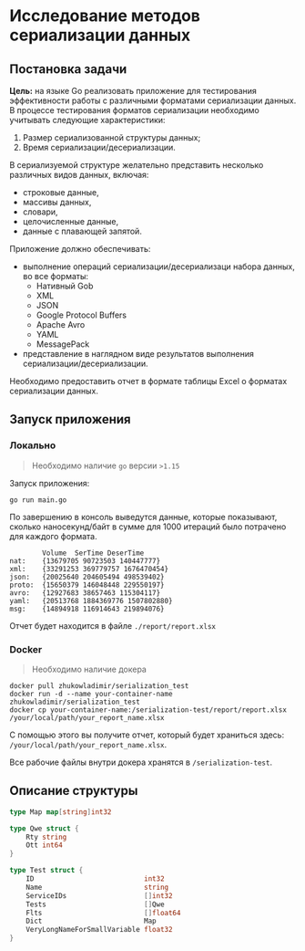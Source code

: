 # Исследование методов сериализации данных

## Постановка задачи

**Цель:** на языке Go реализовать приложение для тестирования эффективности работы с различными форматами сериализации данных. В процессе тестирования форматов сериализации необходимо учитывать следующие характеристики:
1. Размер сериализованной структуры данных;
2. Время сериализации/десериализации.

В сериализуемой структуре желательно представить несколько различных видов данных, включая:
- строковые данные,
- массивы данных,
- словари,
- целочисленные данные,
- данные с плавающей запятой.

Приложение должно обеспечивать:
- выполнение операций сериализации/десериализаци набора данных, во все форматы:
  - Нативный Gob
  - XML
  - JSON
  - Google Protocol Buffers
  - Apache Avro
  - YAML
  - MessagePack
- представление в наглядном виде результатов выполнения сериализации/десериализации.

Необходимо предоставить отчет в формате таблицы Excel о форматах сериализации данных.


## Запуск приложения

### Локально

> Необходимо наличие `go` версии `>1.15`

Запуск приложения:

```
go run main.go
```

По завершению в консоль выведутся данные, которые показывают, сколько наносекунд/байт в сумме для 1000 итераций было потрачено для каждого формата.
```
	    Volume	SerTime	DeserTime
nat:	{13679705 90723503 140447777}
xml:	{33291253 369779757 1676470454}
json:	{20025640 204605494 498539402}
proto:	{15650379 146048448 229550197}
avro:	{12927683 38657463 115304117}
yaml:	{20513768 1884369776 1507802880}
msg:	{14894918 116914643 219894076}
```

Отчет будет находится в файле `./report/report.xlsx`

### Docker

> Необходимо наличие докера

```
docker pull zhukowladimir/serialization_test
docker run -d --name your-container-name zhukowladimir/serialization_test
docker cp your-container-name:/serialization-test/report/report.xlsx /your/local/path/your_report_name.xlsx
```
С помощью этого вы получите отчет, который будет храниться здесь: `/your/local/path/your_report_name.xlsx`.

Все рабочие файлы внутри докера хранятся в `/serialization-test`.

## Описание структуры

```go
type Map map[string]int32

type Qwe struct {
	Rty string
	Ott int64
}

type Test struct {
	ID                           int32    
	Name                         string    
	ServiceIDs                   []int32   
	Tests                        []Qwe     
	Flts                         []float64 
	Dict                         Map       
	VeryLongNameForSmallVariable float32 
}
```
